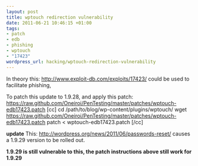 ```yaml
--- 
layout: post
title: wptouch redirection vulnerability
date: 2011-06-21 10:46:15 +01:00
tags: 
- patch
- edb
- phishing
- wptouch
- "17423"
wordpress_url: hacking/wptouch-redirection-vulnerability
---
```

In theory this: <a href="http://www.exploit-db.com/exploits/17423/">http://www.exploit-db.com/exploits/17423/</a> could be used to facilitate phishing, 

To patch this update to 1.9.28, and apply this patch: <a href="https://raw.github.com/Oneiroi/PenTesting/master/patches/wptouch-edb17423.patch">https://raw.github.com/Oneiroi/PenTesting/master/patches/wptouch-edb17423.patch
</a>
[cc]
cd /path/to/blog/wp-content/plugins/wptouch/
wget https://raw.github.com/Oneiroi/PenTesting/master/patches/wptouch-edb17423.patch
patch < wptouch-edb17423.patch
[/cc]

<strong>update</strong> This: <a href="http://wordpress.org/news/2011/06/passwords-reset/">http://wordpress.org/news/2011/06/passwords-reset/</a> causes a 1.9.29 version to be rolled out.

<strong>1.9.29 is still vulnerable to this, the patch instructions above still work for 1.9.29</strong>



